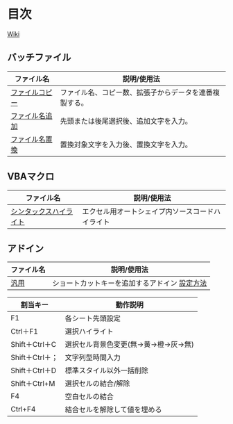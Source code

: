 
# 目次
[Wiki](https://github.com/little-hoge/Tool/wiki)

## バッチファイル  
|  ファイル名 | 説明/使用法  |
| ---- | ---- |
|  [ファイルコピー](https://github.com/little-hoge/Tool/blob/master/file/%E3%83%95%E3%82%A1%E3%82%A4%E3%83%AB%E3%82%B3%E3%83%94%E3%83%BC.bat)   |  ファイル名、コピー数、拡張子からデータを連番複製する。  |
|  [ファイル名追加](https://github.com/little-hoge/Tool/blob/master/file/%E3%83%95%E3%82%A1%E3%82%A4%E3%83%AB%E5%90%8D%E8%BF%BD%E5%8A%A0.bat)  |  先頭または後尾選択後、追加文字を入力。  |
|  [ファイル名置換](https://github.com/little-hoge/Tool/blob/master/file/%E3%83%95%E3%82%A1%E3%82%A4%E3%83%AB%E5%90%8D%E7%BD%AE%E6%8F%9B.bat)  |  置換対象文字を入力後、置換文字を入力。  |

## VBAマクロ  
|  ファイル名 | 説明/使用法  |
| ---- | ---- |
|  [シンタックスハイライト](https://github.com/little-hoge/Tool/blob/master/file/%E3%82%B7%E3%83%B3%E3%82%BF%E3%83%83%E3%82%AF%E3%82%B9%E3%83%8F%E3%82%A4%E3%83%A9%E3%82%A4%E3%83%88.zip)  |  エクセル用オートシェイプ内ソースコードハイライト  |

## アドイン  
|  ファイル名 | 説明/使用法  |
| ---- | ---- |
|  [汎用](https://github.com/little-hoge/Tool/blob/master/addin/%E6%B1%8E%E7%94%A8.xlam) | ショートカットキーを追加するアドイン [設定方法](https://github.com/little-hoge/Tool/wiki/EXCEL#%E3%82%A2%E3%83%89%E3%82%A4%E3%83%B3)  |

|  割当キー | 動作説明  |
| ---- | ---- |
| F1 |  各シート先頭設定  |
| Ctrl＋F1 |  選択ハイライト  |
| Shift＋Ctrl＋C |  選択セル背景色変更(無→黄→橙→灰→無)  |
| Shift＋Ctrl＋； |  文字列型時間入力  |
| Shift＋Ctrl＋D |  標準スタイル以外一括削除  |
| Shift＋Ctrl+M   | 選択セルの結合/解除  |
| F4 |  空白セルの結合  |
| Ctrl+F4 |  結合セルを解除して値を埋める  |
